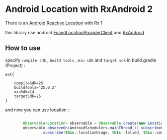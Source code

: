 # Android Location with RxAndroid 2

There is an [Android Reactive Location](https://github.com/mcharmas/Android-ReactiveLocation) with Rx 1

this library use android [FusedLocationProviderClient](https://developer.android.com/training/location/retrieve-current.html) and [RxAndroid](https://github.com/ReactiveX/RxAndroid)

## How to use

specify ``` compile sdk ``` , ``` build tools ``` , ``` min sdk ``` and ``` target sdk ``` in build.gradle (Project) :

```
ext{

    compileSdk=25
    buildTools="25.0.2"
    minSdk=14
    targetSdk=25
}

```

and now you can use location : 

``` java

        Observable<Location> observable = Observable.create(new LocationObservable(this));
        observable.observeOn(AndroidSchedulers.mainThread()).subscribeOn(Schedulers.io())
                .subscribe(this::locationUsage, this::falied, this::complete);

```


